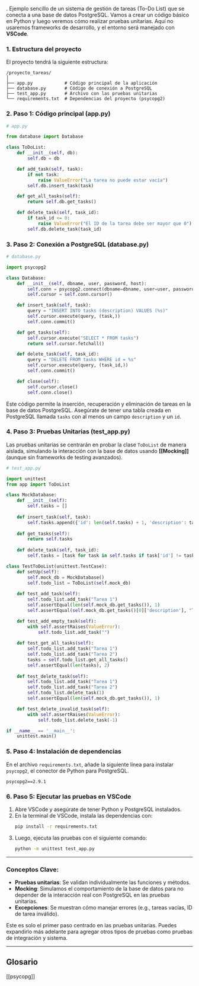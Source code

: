 .
Ejemplo sencillo de un sistema de gestión de tareas (To-Do List) que se conecta a una base de datos PostgreSQL. Vamos a crear un código básico en Python y luego veremos cómo realizar pruebas unitarias. Aquí no usaremos frameworks de desarrollo, y el entorno será manejado con **VSCode**.

### 1. **Estructura del proyecto**
El proyecto tendrá la siguiente estructura:
```
/proyecto_tareas/
│
├── app.py            # Código principal de la aplicación
├── database.py       # Código de conexión a PostgreSQL
├── test_app.py       # Archivo con las pruebas unitarias
└── requirements.txt  # Dependencias del proyecto (psycopg2) 
```

### 2. **Paso 1: Código principal (app.py)**

```python
# app.py

from database import Database

class ToDoList:
    def __init__(self, db):
        self.db = db

    def add_task(self, task):
        if not task:
            raise ValueError("La tarea no puede estar vacía")
        self.db.insert_task(task)

    def get_all_tasks(self):
        return self.db.get_tasks()

    def delete_task(self, task_id):
        if task_id <= 0:
            raise ValueError("El ID de la tarea debe ser mayor que 0")
        self.db.delete_task(task_id)
```

### 3. **Paso 2: Conexión a PostgreSQL (database.py)**

```python
# database.py

import psycopg2

class Database:
    def __init__(self, dbname, user, password, host):
        self.conn = psycopg2.connect(dbname=dbname, user=user, password=password, host=host)
        self.cursor = self.conn.cursor()

    def insert_task(self, task):
        query = "INSERT INTO tasks (description) VALUES (%s)"
        self.cursor.execute(query, (task,))
        self.conn.commit()

    def get_tasks(self):
        self.cursor.execute("SELECT * FROM tasks")
        return self.cursor.fetchall()

    def delete_task(self, task_id):
        query = "DELETE FROM tasks WHERE id = %s"
        self.cursor.execute(query, (task_id,))
        self.conn.commit()

    def close(self):
        self.cursor.close()
        self.conn.close()
```

Este código permite la inserción, recuperación y eliminación de tareas en la base de datos PostgreSQL. Asegúrate de tener una tabla creada en PostgreSQL llamada `tasks` con al menos un campo `description` y un `id`.

### 4. **Paso 3: Pruebas Unitarias (test_app.py)**

Las pruebas unitarias se centrarán en probar la clase `ToDoList` de manera aislada, simulando la interacción con la base de datos usando **[[Mocking]]** (aunque sin frameworks de testing avanzados).

```python
# test_app.py

import unittest
from app import ToDoList

class MockDatabase:
    def __init__(self):
        self.tasks = []
    
    def insert_task(self, task):
        self.tasks.append({'id': len(self.tasks) + 1, 'description': task})
    
    def get_tasks(self):
        return self.tasks
    
    def delete_task(self, task_id):
        self.tasks = [task for task in self.tasks if task['id'] != task_id]

class TestToDoList(unittest.TestCase):
    def setUp(self):
        self.mock_db = MockDatabase()
        self.todo_list = ToDoList(self.mock_db)
    
    def test_add_task(self):
        self.todo_list.add_task("Tarea 1")
        self.assertEqual(len(self.mock_db.get_tasks()), 1)
        self.assertEqual(self.mock_db.get_tasks()[0]['description'], "Tarea 1")

    def test_add_empty_task(self):
        with self.assertRaises(ValueError):
            self.todo_list.add_task("")
    
    def test_get_all_tasks(self):
        self.todo_list.add_task("Tarea 1")
        self.todo_list.add_task("Tarea 2")
        tasks = self.todo_list.get_all_tasks()
        self.assertEqual(len(tasks), 2)
    
    def test_delete_task(self):
        self.todo_list.add_task("Tarea 1")
        self.todo_list.add_task("Tarea 2")
        self.todo_list.delete_task(1)
        self.assertEqual(len(self.mock_db.get_tasks()), 1)

    def test_delete_invalid_task(self):
        with self.assertRaises(ValueError):
            self.todo_list.delete_task(-1)

if __name__ == '__main__':
    unittest.main()
```

### 5. **Paso 4: Instalación de dependencias**

En el archivo `requirements.txt`, añade la siguiente línea para instalar `psycopg2`, el conector de Python para PostgreSQL.

```text
psycopg2==2.9.1
```

### 6. **Paso 5: Ejecutar las pruebas en VSCode**

1. Abre VSCode y asegúrate de tener Python y PostgreSQL instalados.
2. En la terminal de VSCode, instala las dependencias con:
   ```bash
   pip install -r requirements.txt
   ```
3. Luego, ejecuta las pruebas con el siguiente comando:
   ```bash
   python -m unittest test_app.py
   ```

---

### **Conceptos Clave:**
- **Pruebas unitarias**: Se validan individualmente las funciones y métodos.
- **Mocking**: Simulamos el comportamiento de la base de datos para no depender de la interacción real con PostgreSQL en las pruebas unitarias.
- **Excepciones**: Se muestran cómo manejar errores (e.g., tareas vacías, ID de tarea inválido).

Este es solo el primer paso centrado en las pruebas unitarias. Puedes expandirlo más adelante para agregar otros tipos de pruebas como pruebas de integración y sistema.


---

## Glosario

[[psycopg]]  